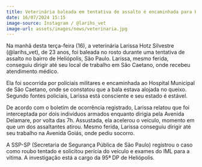 ```yaml
---
title: Veterinária baleada em tentativa de assalto é encaminhada para Hospital Municipal de São Caetano
date: 16/07/2024 15:15
image-source: Instagram / @larihs_vet
image-url: assets/images/news/veterinaria.jpg
---
```


Na manhã desta terça-feira (16), a veterinária Larissa Hotz Silvestre (@larihs_vet), de 23 anos, foi baleada no rosto durante uma tentativa de assalto no bairro de Heliópolis, São Paulo. Larissa, mesmo ferida, conseguiu dirigir até seu local de trabalho em São Caetano, onde recebeu atendimento médico.

Ela foi socorrida por policiais militares e encaminhada ao Hospital Municipal de São Caetano, onde se constatou que a bala estava alojada no queixo. Segundo fontes policiais, Larissa está consciente e seu estado é estável.

De acordo com o boletim de ocorrência registrado, Larissa relatou que foi interceptada por dois indivíduos armados enquanto dirigia pela Avenida Delamare, por volta das 7h. Assustada, ela acelerou o veículo, momento em que um dos assaltantes atirou. Mesmo ferida, Larissa conseguiu dirigir até seu trabalho na Avenida Goiás, onde pediu socorro.

A SSP-SP (Secretaria de Segurança Pública de São Paulo) registrou o caso como roubo tentado e solicitou perícia do veículo e exames do IML para a vítima. A investigação está a cargo da 95ª DP de Heliópolis.